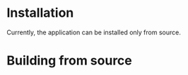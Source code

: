 # Installation

Currently, the application can be installed only from source.

# Building from source

